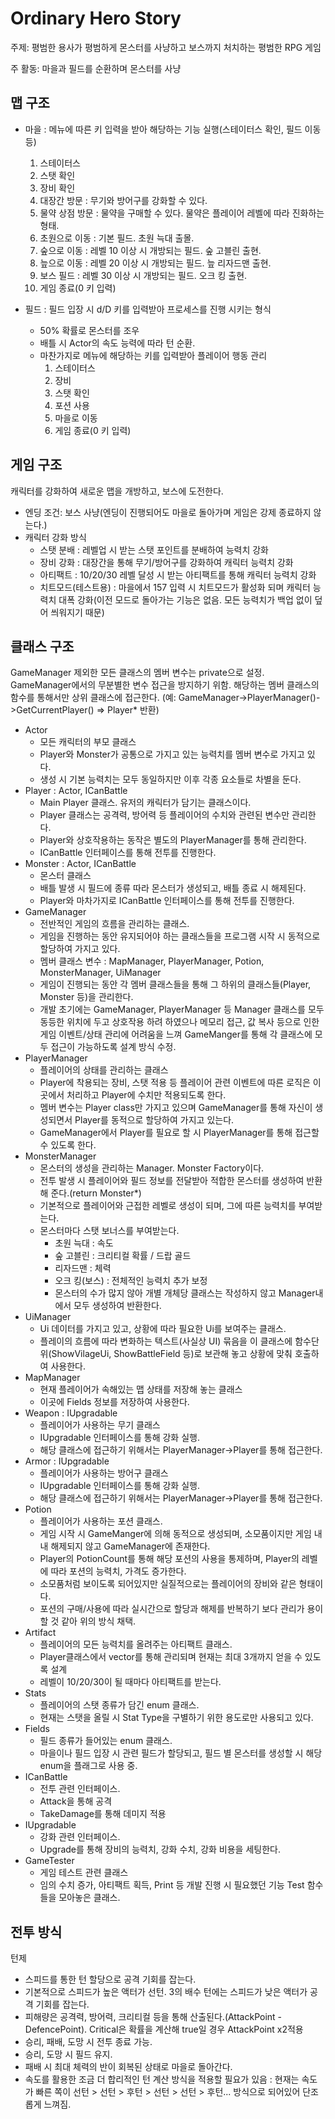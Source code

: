 # Ordinary Hero Story

주제: 평범한 용사가 평범하게 몬스터를 사냥하고 보스까지 처치하는 평범한 RPG 게임

주 활동: 마을과 필드를 순환하며 몬스터를 사냥

맵 구조
------------------------------------------------------------------------------------------------------------
 - 마을 : 메뉴에 따른 키 입력을 받아 해당하는 기능 실행(스테이터스 확인, 필드 이동 등)
   1. 스테이터스
   2. 스탯 확인
   3. 장비 확인
   4. 대장간 방문 : 무기와 방어구를 강화할 수 있다.
   5. 물약 상점 방문 : 물약을 구매할 수 있다. 물약은 플레이어 레벨에 따라 진화하는 형태.
   6. 초원으로 이동 : 기본 필드. 초원 늑대 출몰.
   7. 숲으로 이동 : 레벨 10 이상 시 개방되는 필드. 숲 고블린 출현.
   8. 늪으로 이동 : 레벨 20 이상 시 개방되는 필드. 늪 리자드맨 출현.
   9. 보스 필드 : 레벨 30 이상 시 개방되는 필드. 오크 킹 출현.
   10. 게임 종료(0 키 입력)
       
 - 필드 : 필드 입장 시 d/D 키를 입력받아 프로세스를 진행 시키는 형식
   - 50% 확률로 몬스터를 조우
   - 배틀 시 Actor의 속도 능력에 따라 턴 순환.
   -  마찬가지로 메뉴에 해당하는 키를 입력받아 플레이어 행동 관리
      1. 스테이터스
      2. 장비
      3. 스탯 확인
      4. 포션 사용
      5. 마을로 이동
      6. 게임 종료(0 키 입력)

게임 구조
------------------------------------------------------------------------------------------------------------
캐릭터를 강화하여 새로운 맵을 개방하고, 보스에 도전한다.
 
 - 엔딩 조건: 보스 사냥(엔딩이 진행되어도 마을로 돌아가며 게임은 강제 종료하지 않는다.)
 - 캐릭터 강화 방식
    - 스탯 분배 : 레벨업 시 받는 스탯 포인트를 분배하여 능력치 강화
    - 장비 강화 : 대장간을 통해 무기/방어구를 강화하여 캐릭터 능력치 강화
    - 아티팩트 : 10/20/30 레벨 달성 시 받는 아티팩트를 통해 캐릭터 능력치 강화
    - 치트모드(테스트용) : 마을에서 157 입력 시 치트모드가 활성화 되며 캐릭터 능력치 대폭 강화(이전 모드로 돌아가는 기능은 없음. 모든 능력치가 백업 없이 덮어 씌워지기 때문)
     
클래스 구조
------------------------------------------------------------------------------------------------------------
GameManager 제외한 모든 클래스의 멤버 변수는 private으로 설정. GameManager에서의 무분별한 변수 접근을 방지하기 위함.
해당하는 멤버 클래스의 함수를 통해서만 상위 클래스에 접근한다.
(예: GameManager->PlayerManager()->GetCurrentPlayer() => Player* 반환)

 - Actor
   - 모든 캐릭터의 부모 클래스
   - Player와 Monster가 공통으로 가지고 있는 능력치를 멤버 변수로 가지고 있다.
   - 생성 시 기본 능력치는 모두 동일하지만 이후 각종 요소들로 차별을 둔다.
 - Player : Actor, ICanBattle
   - Main Player 클래스. 유저의 캐릭터가 담기는 클래스이다.
   - Player 클래스는 공격력, 방어력 등 플레이어의 수치와 관련된 변수만 관리한다.
   - Player와 상호작용하는 동작은 별도의 PlayerManager를 통해 관리한다.
   - ICanBattle 인터페이스를 통해 전투를 진행한다.
 - Monster : Actor, ICanBattle
   - 몬스터 클래스
   - 배틀 발생 시 필드에 종류 따라 몬스터가 생성되고, 배틀 종료 시 해제된다.
   - Player와 마차가지로 ICanBattle 인터페이스를 통해 전투를 진행한다.
 - GameManager
    - 전반적인 게임의 흐름을 관리하는 클래스.
    - 게임을 진행하는 동안 유지되어야 하는 클래스들을 프로그램 시작 시 동적으로 할당하여 가지고 있다.
    - 멤버 클래스 변수 : MapManager, PlayerManager, Potion, MonsterManager, UiManager
    - 게임이 진행되는 동안 각 멤버 클래스들을 통해 그 하위의 클래스들(Player, Monster 등)을 관리한다.
    - 개발 초기에는 GameManager, PlayerManager 등 Manager 클래스를 모두 동등한 위치에 두고 상호작용 하려 하였으나 메모리 접근, 값 복사 등으로 인한 게임 이벤트/상태 관리에 어려움을 느껴 GameManger를 통해 각 클래스에 모두 접근이 가능하도록 설계 방식 수정.
 - PlayerManager
    - 플레이어의 상태를 관리하는 클래스
    - Player에 착용되는 장비, 스탯 적용 등 플레이어 관련 이벤트에 따른 로직은 이곳에서 처리하고 Player에 수치만 적용되도록 한다.
    - 멤버 변수는 Player class만 가지고 있으며 GameManager를 통해 자신이 생성되면서 Player를 동적으로 할당하여 가지고 있는다.
    - GameManager에서 Player를 필요로 할 시 PlayerManager를 통해 접근할 수 있도록 한다.
 - MonsterManager
    - 몬스터의 생성을 관리하는 Manager. Monster Factory이다.
    - 전투 발생 시 플레이어와 필드 정보를 전달받아 적합한 몬스터를 생성하여 반환해 준다.(return Monster*)
    - 기본적으로 플레이어와 근접한 레벨로 생성이 되며, 그에 따른 능력치를 부여받는다.
    - 몬스터마다 스탯 보너스를 부여받는다.
       - 초원 늑대 : 속도
       - 숲 고블린 : 크리티컬 확률 / 드랍 골드
       - 리자드맨 : 체력
       - 오크 킹(보스) : 전체적인 능력치 추가 보정
       - 몬스터의 수가 많지 않아 개별 개체당 클래스는 작성하지 않고 Manager내에서 모두 생성하여 반환한다.
 - UiManager
    - Ui 데이터를 가지고 있고, 상황에 따라 필요한 Ui를 보여주는 클래스.
    - 플레이의 흐름에 따라 변화하는 텍스트(사실상 UI) 묶음을 이 클래스에 함수단위(ShowVilageUi, ShowBattleField 등)로 보관해 놓고 상황에 맞춰 호출하여 사용한다.
 - MapManager
    - 현재 플레이어가 속해있는 맵 상태를 저장해 놓는 클래스
    - 이곳에 Fields 정보를 저장하여 사용한다.
 - Weapon : IUpgradable
    - 플레이어가 사용하는 무기 클래스
    - IUpgradable 인터페이스를 통해 강화 실행.
    - 해당 클래스에 접근하기 위해서는 PlayerManager->Player를 통해 접근한다.
 - Armor : IUpgradable
    - 플레이어가 사용하는 방어구 클래스
    - IUpgradable 인터페이스를 통해 강화 실행.
    - 해당 클래스에 접근하기 위해서는 PlayerManager->Player를 통해 접근한다.
 - Potion
    - 플레이어가 사용하는 포션 클래스.
    - 게임 시작 시 GameManger에 의해 동적으로 생성되며, 소모품이지만 게임 내내 해제되지 않고 GameManager에 존재한다.
    - Player의 PotionCount를 통해 해당 포션의 사용을 통제하며, Player의 레벨에 따라 포션의 능력치, 가격도 증가한다.
    - 소모품처럼 보이도록 되어있지만 실질적으로는 플레이어의 장비와 같은 형태이다.
    - 포션의 구매/사용에 따라 실시간으로 할당과 해제를 반복하기 보다 관리가 용이할 것 같아 위의 방식 채택.
 - Artifact
    - 플레이어의 모든 능력치를 올려주는 아티팩트 클래스.
    - Player클래스에서 vector를 통해 관리되며 현재는 최대 3개까지 얻을 수 있도록 설계
    - 레벨이 10/20/30이 될 때마다 아티팩트를 받는다.
 - Stats
    - 플레이어의 스탯 종류가 담긴 enum 클래스.
    - 현재는 스탯을 올릴 시 Stat Type을 구별하기 위한 용도로만 사용되고 있다.
 - Fields
    - 필드 종류가 들어있는 enum 클래스.
    - 마을이나 필드 입장 시 관련 필드가 할당되고, 필드 별 몬스터를 생성할 시 해당 enum을 플래그로 사용 중.
 - ICanBattle
    - 전투 관련 인터페이스.
    - Attack을 통해 공격
    - TakeDamage를 통해 데미지 적용
 - IUpgradable
    - 강화 관련 인터페이스.
    - Upgrade를 통해 장비의 능력치, 강화 수치, 강화 비용을 세팅한다.
 - GameTester
    - 게임 테스트 관련 클래스
    - 임의 수치 증가, 아티팩트 획득, Print 등 개발 진행 시 필요했던 기능 Test 함수들을 모아놓은 클래스.


전투 방식
------------------------------------------------------------------------------------------------------------
턴제
 - 스피드를 통한 턴 할당으로 공격 기회를 잡는다.
 - 기본적으로 스피드가 높은 액터가 선턴. 3의 배수 턴에는 스피드가 낮은 액터가 공격 기회를 잡는다.
 - 피해량은 공격력, 방어력, 크리티컬 등을 통해 산출된다.(AttackPoint - DefencePoint). Critical은 확률을 계산해 true일 경우 AttackPoint x2적용
 - 승리, 패배, 도망 시 전투 종료 가능.
 - 승리, 도망 시 필드 유지.
 - 패배 시 최대 체력의 반이 회복된 상태로 마을로 돌아간다.
 - 속도를 활용한 조금 더 합리적인 턴 계산 방식을 적용할 필요가 있음 : 현재는 속도가 빠른 쪽이 선턴 > 선턴 > 후턴 > 선턴 > 선턴 > 후턴... 방식으로 되어있어 단조롭게 느껴짐.
